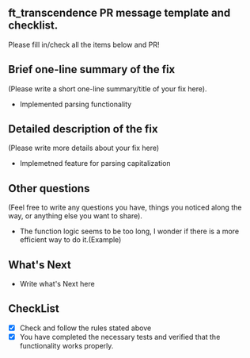 ## ft_transcendence PR message template and checklist.
Please fill in/check all the items below and PR!

## Brief one-line summary of the fix
(Please write a short one-line summary/title of your fix here).
- Implemented parsing functionality
		 
## Detailed description of the fix
(Please write more details about your fix here)
- Implemetned feature for parsing capitalization

## Other questions
(Feel free to write any questions you have, things you noticed along the way, or anything else you want to share).
- The function logic seems to be too long, I wonder if there is a more efficient way to do it.(Example) 


## What's Next
- Write what's Next here

## CheckList
- [x] Check and follow the rules stated above
- [x] You have completed the necessary tests and verified that the functionality works properly.
